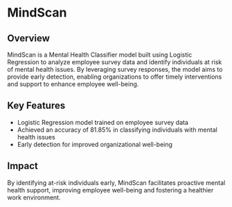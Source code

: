 # MindScan

## Overview
MindScan is a Mental Health Classifier model built using Logistic Regression to analyze employee survey data and identify individuals at risk of mental health issues. By leveraging survey responses, the model aims to provide early detection, enabling organizations to offer timely interventions and support to enhance employee well-being.

## Key Features
- Logistic Regression model trained on employee survey data
- Achieved an accuracy of 81.85% in classifying individuals with mental health issues
- Early detection for improved organizational well-being

## Impact
By identifying at-risk individuals early, MindScan facilitates proactive mental health support, improving employee well-being and fostering a healthier work environment.
